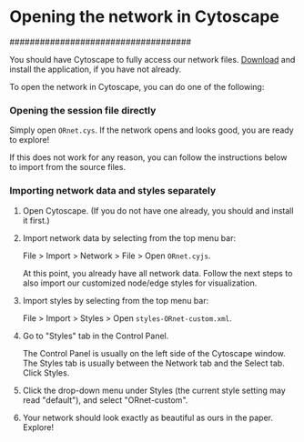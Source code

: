 # Opening the network in Cytoscape #
####################################

You should have Cytoscape to fully access our network files. [Download](https://cytoscape.org) and install the application, if you have not already.

To open the network in Cytoscape, you can do one of the following:

### Opening the session file directly

Simply open `ORnet.cys`. If the network opens and looks good, you are ready to explore!

If this does not work for any reason, you can follow the instructions below to import from the source files.

### Importing network data and styles separately

1. Open Cytoscape. (If you do not have one already, you should  and install it first.)

2. Import network data by selecting from the top menu bar:

	File > Import > Network > File > Open `ORnet.cyjs`.

	At this point, you already have all network data. Follow the next steps to also import our customized node/edge styles for visualization.

3. Import styles by selecting from the top menu bar:

	File > Import > Styles > Open `styles-ORnet-custom.xml`.

4. Go to "Styles" tab in the Control Panel.

	The Control Panel is usually on the left side of the Cytoscape window. The Styles tab is usually between the Network tab and the Select tab. Click Styles.

5. Click the drop-down menu under Styles (the current style setting may read "default"), and select "ORnet-custom".

6. Your network should look exactly as beautiful as ours in the paper. Explore!

